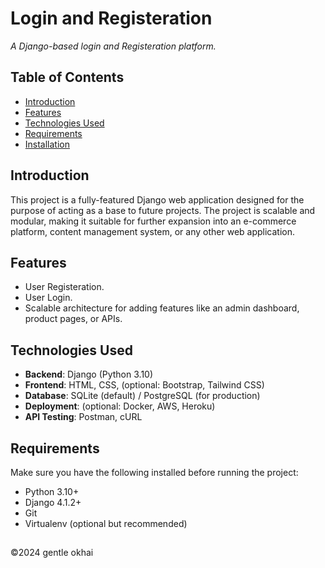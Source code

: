<!DOCTYPE html>
<h1>Login and Registeration</h1>
<p><em>A Django-based login and Registeration platform.</em></p>

<h2>Table of Contents</h2>
<ul>
    <li><a href="#introduction">Introduction</a></li>
    <li><a href="#features">Features</a></li>
    <li><a href="#technologies-used">Technologies Used</a></li>
    <li><a href="#requirements">Requirements</a></li>
    <li><a href="#installation">Installation</a></li>
</ul>

<h2 id="introduction">Introduction</h2>
<p>This project is a fully-featured Django web application designed for the purpose of acting as a base to future projects. The project is scalable and modular, making it suitable for further expansion into an e-commerce platform, content management system, or any other web application.</p>

<h2 id="features">Features</h2>
<ul>
    <li>User Registeration.</li>
    <li>User Login.</li>
    <li>Scalable architecture for adding features like an admin dashboard, product pages, or APIs.</li>
</ul>

<h2 id="technologies-used">Technologies Used</h2>
<ul>
    <li><strong>Backend</strong>: Django (Python 3.10)</li>
    <li><strong>Frontend</strong>: HTML, CSS, (optional: Bootstrap, Tailwind CSS)</li>
    <li><strong>Database</strong>: SQLite (default) / PostgreSQL (for production)</li>
    <li><strong>Deployment</strong>: (optional: Docker, AWS, Heroku)</li>
    <li><strong>API Testing</strong>: Postman, cURL</li>
</ul>

<h2 id="requirements">Requirements</h2>
<p>Make sure you have the following installed before running the project:</p>
<ul>
    <li>Python 3.10+</li>
    <li>Django 4.1.2+</li>
    <li>Git</li>
    <li>Virtualenv (optional but recommended)</li>
</ul>

<h2></h2>
<footer>&copy;2024 gentle okhai</footer>
